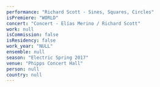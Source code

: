 ```yaml
---
performance: "Richard Scott - Sines, Squares, Circles"
isPremiere: "WORLD"
concert: "Concert - Elías Merino / Richard Scott"
work: null
isCommission: false
isResidency: false
work_year: "NULL"
ensemble: null
season: "Electric Spring 2017"
venue: "Phipps Concert Hall"
person: null
country: null
---
```


